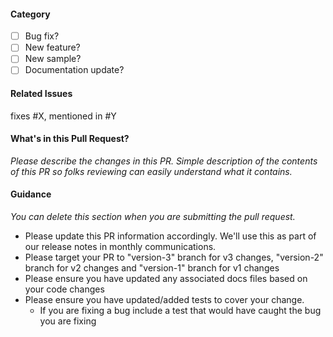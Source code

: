 #### Category
- [ ] Bug fix?
- [ ] New feature?
- [ ] New sample?
- [ ] Documentation update?

#### Related Issues

fixes #X, mentioned in #Y

#### What's in this Pull Request?

*Please describe the changes in this PR. Simple description of the contents of this PR so folks reviewing can easily understand what it contains.*

#### Guidance

*You can delete this section when you are submitting the pull request.* 

* Please update this PR information accordingly. We'll use this as part of our release notes in monthly communications.
* Please target your PR to "version-3" branch for v3 changes, "version-2" branch for v2 changes and "version-1" branch for v1 changes
* Please ensure you have updated any associated docs files based on your code changes
* Please ensure you have updated/added tests to cover your change.
  * If you are fixing a bug include a test that would have caught the bug you are fixing

